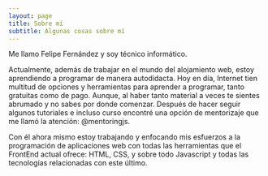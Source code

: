 ```yaml
---
layout: page
title: Sobre mí
subtitle: Algunas cosas sobre mí
---
```


Me llamo Felipe Fernández y soy técnico informático.

Actualmente, además de trabajar en el mundo del alojamiento web, estoy aprendiendo a programar de manera autodidacta. 
Hoy en día, Internet tien multitud de opciones y herramientas para aprender a programar, tanto gratuitas como de pago. Aunque, al haber tanto material a veces te sientes abrumado y no sabes por donde comenzar. 
Después de hacer seguir algunos tutoriales e incluso curso encontré una opción de mentorizaje que me llamó la atención: @mentoringjs. 

Con él ahora mismo estoy trabajando y enfocando mis esfuerzos a la programación de aplicaciones web con todas las herramientas que el FrontEnd actual ofrece: HTML, CSS, y sobre todo Javascript y todas las tecnologías relacionadas con este último.

